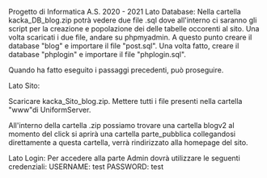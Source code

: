 Progetto di Informatica
A.S. 2020 - 2021
Lato Database:
Nella cartella kacka_DB_blog.zip potrà vedere due file .sql dove all'interno ci saranno gli script per la creazione e popolazione dei delle tabelle occorenti al sito.
Una volta scaricati i due file, andare su phpmyadmin.
A questo punto creare il database "blog" e importare il file "post.sql".
Una volta fatto, creare il database "phplogin" e importare il file "phplogin.sql".

Quando ha fatto eseguito i passaggi precedenti, può proseguire.



Lato Sito:

Scaricare kacka_Sito_blog.zip.
Mettere tutti i file presenti nella cartella "www"di UniformServer.

All'interno della cartella .zip possiamo trovare una cartella blogv2 al momento del click si aprirà una cartella parte_pubblica
collegandosi direttamente a questa cartella, verrà rindirizzato alla homepage del sito.


Lato Login:
Per accedere alla parte Admin dovrà utilizzare le seguenti credenziali:
USERNAME: test
PASSWORD: test

